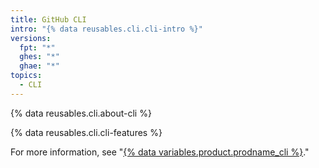 ```yaml
---
title: GitHub CLI
intro: "{% data reusables.cli.cli-intro %}"
versions:
  fpt: "*"
  ghes: "*"
  ghae: "*"
topics:
  - CLI
---
```


{% data reusables.cli.about-cli %}

{% data reusables.cli.cli-features %}

For more information, see "[{% data variables.product.prodname_cli %}](/github-cli)."
